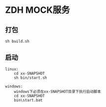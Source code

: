 # ZDH MOCK服务


## 打包
    sh build.sh

## 启动

    linux:
        cd xx-SNAPSHOT
        sh bin/start.sh
        
    windows:
        windows下必须在xx-SNAPSHOT目录下执行启动脚本
        cd xx-SNAPSHOT
        bin\start.bat


